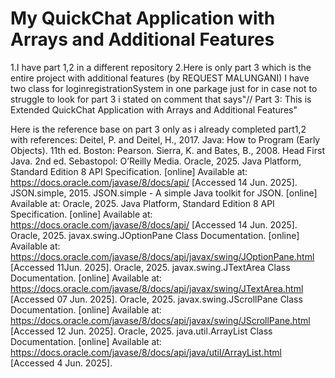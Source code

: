 # My QuickChat Application with Arrays and Additional Features

1.I have part 1,2 in a different repository
2.Here is only part 3 which is the entire project with additional features
(by REQUEST MALUNGANI)
I have two class for loginregistrationSystem in one parkage just for in case not to struggle to look for part 3 i stated on comment that says"// Part 3: This is Extended QuickChat Application with Arrays and Additional Features"

Here is the reference base on part 3 only as  i already completed part1,2 with references:
Deitel, P. and Deitel, H., 2017. Java: How to Program (Early Objects). 11th ed. Boston: Pearson.
Sierra, K. and Bates, B., 2008. Head First Java. 2nd ed. Sebastopol: O’Reilly Media.
Oracle, 2025. Java Platform, Standard Edition 8 API Specification. [online] Available at: https://docs.oracle.com/javase/8/docs/api/ [Accessed 14 Jun. 2025].
JSON.simple, 2015. JSON.simple - A simple Java toolkit for JSON. [online] Available at: 
Oracle, 2025. Java Platform, Standard Edition 8 API Specification. [online] Available at: https://docs.oracle.com/javase/8/docs/api/ [Accessed 14 Jun. 2025].
Oracle, 2025. javax.swing.JOptionPane Class Documentation. [online] Available at: https://docs.oracle.com/javase/8/docs/api/javax/swing/JOptionPane.html [Accessed 11Jun. 2025].
Oracle, 2025. javax.swing.JTextArea Class Documentation. [online] Available at: https://docs.oracle.com/javase/8/docs/api/javax/swing/JTextArea.html [Accessed 07 Jun. 2025].
Oracle, 2025. javax.swing.JScrollPane Class Documentation. [online] Available at: https://docs.oracle.com/javase/8/docs/api/javax/swing/JScrollPane.html [Accessed 12 Jun. 2025].
Oracle, 2025. java.util.ArrayList Class Documentation. [online] Available at: https://docs.oracle.com/javase/8/docs/api/java/util/ArrayList.html [Accessed 4 Jun. 2025].



